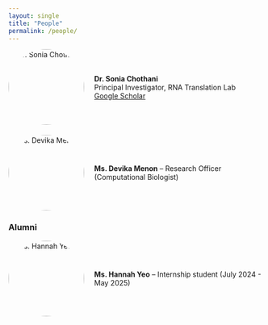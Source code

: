 ```yaml
---
layout: single
title: "People"
permalink: /people/
---
```

<div style="display: flex; align-items: center; gap: 20px; margin-bottom: 20px;">
  <img 
    src="{{ '/assets/images/Sonia.webp' | relative_url }}" 
    alt="Dr. Sonia Chothani" 
    style="width: 150px; height: 150px; border-radius: 50%; object-fit: cover;" />

  <div>
    <strong>Dr. Sonia Chothani</strong><br>
    Principal Investigator, RNA Translation Lab<br>
    <a href="https://scholar.google.com/citations?user=HdP8YrIAAAAJ&hl=en&oi=ao" target="_blank">Google Scholar</a>
  </div>
</div>


<div style="display: flex; align-items: center; gap: 20px; margin-bottom: 20px;">
  <img 
    src="{{ '/assets/images/Devika.jpg' | relative_url }}" 
    alt="Ms. Devika Menon" 
    style="width: 150px; height: 150px; border-radius: 50%; object-fit: cover;" />
  <div>
    <strong>Ms. Devika Menon</strong> – Research Officer (Computational Biologist)
  </div>
</div>


### Alumni
<div style="display: flex; align-items: center; gap: 20px; margin-bottom: 20px;">
  <img 
    src="{{ '/assets/images/Hannah.jpg' | relative_url }}" 
    alt="Ms. Hannah Yeo" 
    style="width: 150px; height: 150px; border-radius: 50%; object-fit: cover;" />
  <div>
    <strong>Ms. Hannah Yeo</strong> – Internship student (July 2024 - May 2025)
  </div>
</div>



